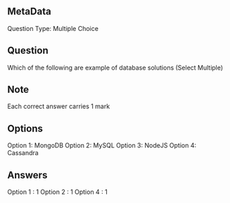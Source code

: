 ## MetaData
Question Type: Multiple Choice

## Question
Which of the following are example of database solutions (Select Multiple)

## Note
Each correct answer carries 1 mark

## Options
Option 1: MongoDB
Option 2: MySQL
Option 3: NodeJS
Option 4: Cassandra

## Answers
Option 1 : 1
Option 2 : 1
Option 4 : 1
